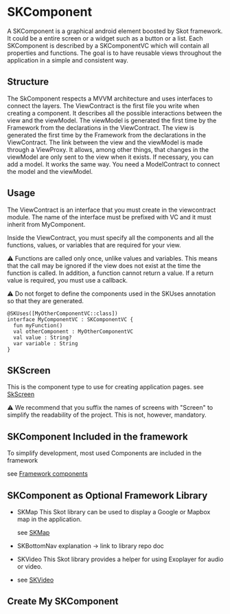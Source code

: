 # SKComponent

A SKComponent is a graphical android element boosted by Skot framework. It could be a entire screen or a widget such as a button or a list.
Each SKComponent is described by a SKComponentVC which will contain all properties and functions.
The goal is to have reusable views throughout the application in a simple and consistent way.


## Structure
The SkComponent respects a MVVM architecture and uses interfaces to connect the layers.
The ViewContract is the first file you write when creating a component. It describes all the possible interactions between the view and the viewModel.
The viewModel is generated the first time by the Framework from the declarations in the ViewContract.
The view is generated the first time by the Framework from the declarations in the ViewContract.
The link between the view and the viewModel is made through a ViewProxy. It allows, among other things, that changes in the viewModel are only sent to the view when it exists.
If necessary, you can add a model. It works the same way. You need a ModelContract to connect the model and the viewModel.



## Usage
The ViewContract is an interface that you must create in the viewcontract module. The name of the interface must be prefixed with VC and it must inherit from MyComponent.

Inside the ViewContract, you must specify all the components and all the functions, values, or variables that are required for your view.

:warning: Functions are called only once, unlike values and variables. This means that the call may be ignored if the view does not exist at the time the function is called.
In addition, a function cannot return a value. If a return value is required, you must use a callback.

:warning: Do not forget to define the components used in the SKUses annotation so that they are generated.

```
@SKUses([MyOtherComponentVC::class])
interface MyComponentVC : SKComponentVC {
  fun myFunction()
  val otherComponent : MyOtherComponentVC
  val value : String?
  var variable : String
}
```

## SKScreen
This is the component type to use for creating application pages.
see [SkScreen](skscreen.md)


:warning: We recommend that you suffix the names of screens with "Screen" to simplify the readability of the project. This is not, however, mandatory.


## SKComponent Included in the framework

To simplify development, most used Components are included in the framework

see [Framework components](framework_components/readme.md)

## SKComponent as Optional Framework Library


- SKMap
  This Skot library can be used to display a Google or Mapbox map in the application.

  see [SKMap](https://github.com/useradgents/sk-map#readme)

- SKBottomNav
  explanation -> link to library repo doc

- SKVideo
  This Skot library provides a helper for using Exoplayer for audio or video.
- 
  see [SKVideo](https://github.com/useradgents/sk-video#readme)

## Create My SKComponent




